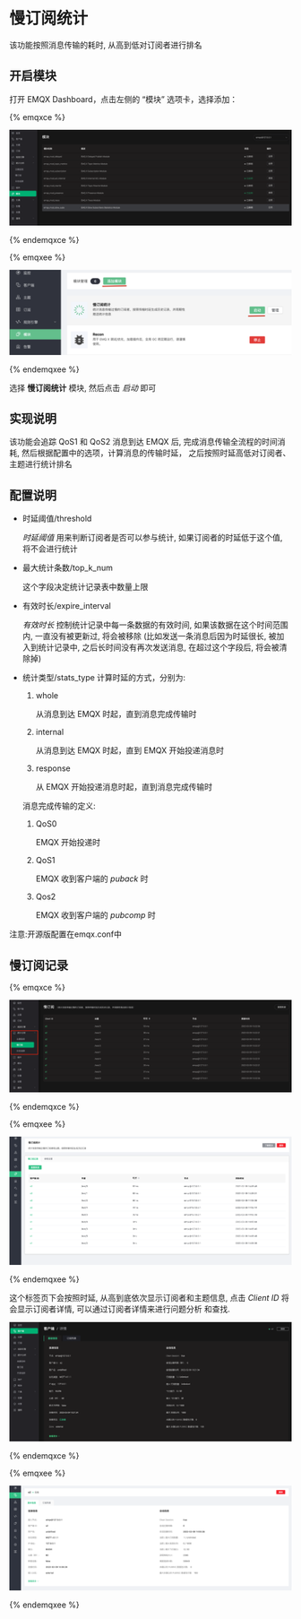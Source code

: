 # 慢订阅统计

该功能按照消息传输的耗时, 从高到低对订阅者进行排名


<a id="org7939dfc"></a>

## 开启模块

打开 EMQX Dashboard，点击左侧的 “模块” 选项卡，选择添加：

{% emqxce %}

![image](./assets/slow_subscribers_statistics_1.png)

{% endemqxce %}

{% emqxee %}

![image](./assets/slow_subscribers_statistics_1_ee.png)

{% endemqxee %}


选择 ****慢订阅统计**** 模块, 然后点击 *启动* 即可


<a id="org417d240"></a>

## 实现说明

该功能会追踪 QoS1 和 QoS2 消息到达 EMQX 后, 完成消息传输全流程的时间消耗, 然后根据配置中的选项，计算消息的传输时延，
之后按照时延高低对订阅者、主题进行统计排名


<a id="orgf0feb6e"></a>

## 配置说明

-   时延阈值/threshold

    *时延阈值* 用来判断订阅者是否可以参与统计, 如果订阅者的时延低于这个值, 将不会进行统计

-   最大统计条数/top\_k\_num

    这个字段决定统计记录表中数量上限

-   有效时长/expire\_interval

    *有效时长* 控制统计记录中每一条数据的有效时间, 如果该数据在这个时间范围内, 一直没有被更新过, 将会被移除
    (比如发送一条消息后因为时延很长, 被加入到统计记录中, 之后长时间没有再次发送消息, 在超过这个字段后, 将会被清除掉)

-   统计类型/stats\_type
    计算时延的方式，分别为:

    1.  whole

        从消息到达 EMQX 时起，直到消息完成传输时

    2.  internal

        从消息到达 EMQX 时起，直到 EMQX 开始投递消息时

    3.  response

        从 EMQX 开始投递消息时起，直到消息完成传输时

    消息完成传输的定义:

    1.  QoS0

        EMQX 开始投递时

    2.  QoS1

        EMQX 收到客户端的 *puback* 时

    3.  Qos2

        EMQX 收到客户端的 *pubcomp* 时

注意:开源版配置在emqx.conf中

<a id="orga6267c1"></a>

## 慢订阅记录

{% emqxce %}

![image](./assets/slow_subscribers_statistics_3.png)

{% endemqxce %}

{% emqxee %}

![image](./assets/slow_subscribers_statistics_3_ee.png)

{% endemqxee %}

这个标签页下会按照时延, 从高到底依次显示订阅者和主题信息, 点击 *Client ID* 将会显示订阅者详情, 可以通过订阅者详情来进行问题分析
和查找.

![image](./assets/slow_subscribers_statistics_4.png)

{% endemqxce %}

{% emqxee %}

![image](./assets/slow_subscribers_statistics_4_ee.png)

{% endemqxee %}
